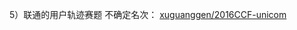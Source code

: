 
5）联通的用户轨迹赛题
不确定名次：
[xuguanggen/2016CCF-unicom](http://link.zhihu.com/?target=https%3A//github.com/xuguanggen/2016CCF-unicom)
